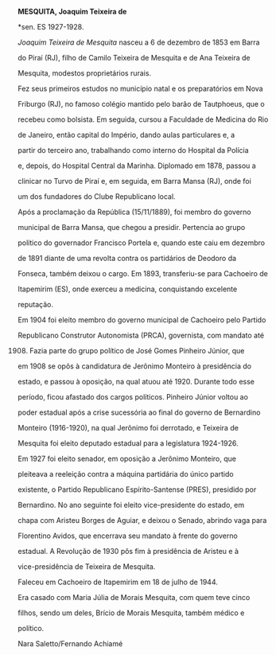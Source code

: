 **MESQUITA, Joaquim Teixeira de**



\*sen. ES 1927-1928.



*Joaquim Teixeira de Mesquita* nasceu a 6 de dezembro de 1853 em Barra

do Piraí (RJ), filho de Camilo Teixeira de Mesquita e de Ana Teixeira de

Mesquita, modestos proprietários rurais.



Fez seus primeiros estudos no município natal e os preparatórios em Nova

Friburgo (RJ), no famoso colégio mantido pelo barão de Tautphoeus, que o

recebeu como bolsista. Em seguida, cursou a Faculdade de Medicina do Rio

de Janeiro, então capital do Império, dando aulas particulares e, a

partir do terceiro ano, trabalhando como interno do Hospital da Polícia

e, depois, do Hospital Central da Marinha. Diplomado em 1878, passou a

clinicar no Turvo de Piraí e, em seguida, em Barra Mansa (RJ), onde foi

um dos fundadores do Clube Republicano local.



Após a proclamação da República (15/11/1889), foi membro do governo

municipal de Barra Mansa, que chegou a presidir. Pertencia ao grupo

político do governador Francisco Portela e, quando este caiu em dezembro

de 1891 diante de uma revolta contra os partidários de Deodoro da

Fonseca, também deixou o cargo. Em 1893, transferiu-se para Cachoeiro de

Itapemirim (ES), onde exerceu a medicina, conquistando excelente

reputação.



Em 1904 foi eleito membro do governo municipal de Cachoeiro pelo Partido

Republicano Construtor Autonomista (PRCA), governista, com mandato até

1908. Fazia parte do grupo político de José Gomes Pinheiro Júnior, que

em 1908 se opôs à candidatura de Jerônimo Monteiro à presidência do

estado, e passou à oposição, na qual atuou até 1920. Durante todo esse

período, ficou afastado dos cargos políticos. Pinheiro Júnior voltou ao

poder estadual após a crise sucessória ao final do governo de Bernardino

Monteiro (1916-1920), na qual Jerônimo foi derrotado, e Teixeira de

Mesquita foi eleito deputado estadual para a legislatura 1924-1926.



Em 1927 foi eleito senador, em oposição a Jerônimo Monteiro, que

pleiteava a reeleição contra a máquina partidária do único partido

existente, o Partido Republicano Espírito-Santense (PRES), presidido por

Bernardino. No ano seguinte foi eleito vice-presidente do estado, em

chapa com Aristeu Borges de Aguiar, e deixou o Senado, abrindo vaga para

Florentino Avidos, que encerrava seu mandato à frente do governo

estadual. A Revolução de 1930 pôs fim à presidência de Aristeu e à

vice-presidência de Teixeira de Mesquita.



Faleceu em Cachoeiro de Itapemirim em 18 de julho de 1944.



Era casado com Maria Júlia de Morais Mesquita, com quem teve cinco

filhos, sendo um deles, Brício de Morais Mesquita, também médico e

político.



Nara Saletto/Fernando Achiamé




